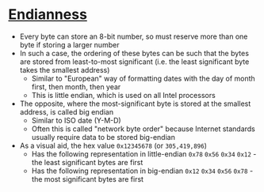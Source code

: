 # [Endianness](https://developer.mozilla.org/en-US/docs/Glossary/Endianness)

* Every byte can store an 8-bit number, so must reserve more than one byte if storing a larger number
* In such a case, the ordering of these bytes can be such that the bytes are stored from least-to-most significant (i.e. the least significant byte takes the smallest address)
  * Similar to "European" way of formatting dates with the day of month first, then month, then year
  * This is little endian, which is used on all Intel processors
* The opposite, where the most-significant byte is stored at the smallest address, is called big endian
  * Similar to ISO date (Y-M-D)
  * Often this is called "network byte order" because Internet standards usually require data to be stored big-endian
* As a visual aid, the hex value `0x12345678` (or `305,419,896`)
  * Has the following representation in little-endian `0x78` `0x56` `0x34` `0x12` - the least significant bytes are first
  * Has the following representation in big-endian `0x12` `0x34` `0x56` `0x78` - the most significant bytes are first
